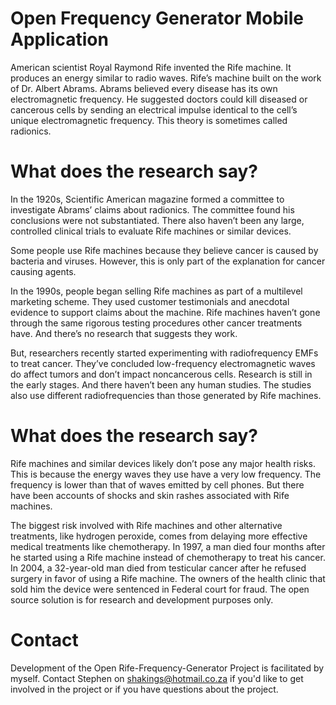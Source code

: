# Open Frequency Generator Mobile Application
American scientist Royal Raymond Rife invented the Rife machine. It produces an energy similar to radio waves.   Rife’s machine built on the work of Dr. Albert Abrams. Abrams believed every disease has its own electromagnetic frequency. He suggested doctors could kill diseased or cancerous cells by sending an electrical impulse identical to the cell’s unique electromagnetic frequency. This theory is sometimes called radionics.

# What does the research say?
In the 1920s, Scientific American magazine formed a committee to investigate Abrams’ claims about radionics. The committee found his conclusions were not substantiated. There also haven’t been any large, controlled clinical trials to evaluate Rife machines or similar devices.

Some people use Rife machines because they believe cancer is caused by bacteria and viruses. However, this is only part of the explanation for cancer causing agents.

In the 1990s, people began selling Rife machines as part of a multilevel marketing scheme. They used customer testimonials and anecdotal evidence to support claims about the machine. Rife machines haven’t gone through the same rigorous testing procedures other cancer treatments have. And there’s no research that suggests they work.

But, researchers recently started experimenting with radiofrequency EMFs to treat cancer. They’ve concluded low-frequency electromagnetic waves do affect tumors and don’t impact noncancerous cells. Research is still in the early stages. And there haven’t been any human studies. The studies also use different radiofrequencies than those generated by Rife machines.

# What does the research say?
Rife machines and similar devices likely don’t pose any major health risks. This is because the energy waves they use have a very low frequency. The frequency is lower than that of waves emitted by cell phones. But there have been accounts of shocks and skin rashes associated with Rife machines.

The biggest risk involved with Rife machines and other alternative treatments, like hydrogen peroxide, comes from delaying more effective medical treatments like chemotherapy. In 1997, a man died four months after he started using a Rife machine instead of chemotherapy to treat his cancer. In 2004, a 32-year-old man died from testicular cancer after he refused surgery in favor of using a Rife machine. The owners of the health clinic that sold him the device were sentenced in Federal court for fraud. The open source solution is for research and development purposes only.


# Contact
Development of the Open Rife-Frequency-Generator Project is facilitated by myself.
Contact Stephen on shakings@hotmail.co.za if you'd like to get involved in the project or if you have questions about the project.
